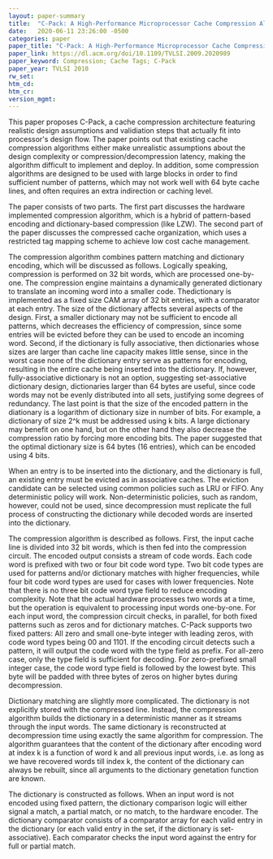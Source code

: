 ```yaml
---
layout: paper-summary
title:  "C-Pack: A High-Performance Microprocessor Cache Compression Algorithm"
date:   2020-06-11 23:26:00 -0500
categories: paper
paper_title: "C-Pack: A High-Performance Microprocessor Cache Compression Algorithm"
paper_link: https://dl.acm.org/doi/10.1109/TVLSI.2009.2020989
paper_keyword: Compression; Cache Tags; C-Pack
paper_year: TVLSI 2010
rw_set:
htm_cd:
htm_cr:
version_mgmt:
---
```


This paper proposes C-Pack, a cache compression architecture featuring realistic design assumptions and validiation steps
that actually fit into processor's design flow. The paper points out that existing cache compression algorithms either make 
unrealistic assumptions about the design complexity or compression/decompression latency, making the algorithm difficult 
to implement and deploy. In addition, some compression algorithms are designed to be used with large blocks in order to
find sufficient number of patterns, which may not work well with 64 byte cache lines, and often requires an extra indirection
or caching level.

The paper consists of two parts. The first part discusses the hardware implemented compression algorithm, which is a 
hybrid of pattern-based encoding and dictionary-based compression (like LZW). The second part of the paper discusses
the compressed cache organization, which uses a restricted tag mapping scheme to achieve low cost cache management. 

The compression algorithm combines pattern matching and dictionary encoding, which will be discussed as follows.
Logically speaking, compression is performed on 32 bit words, which are processed one-by-one. The compression engine
maintains a dynamically generated dictionary to translate an incoming word into a smaller code. Thedictionary is implemented 
as a fixed size CAM array of 32 bit entries, with a comparator at each entry. 
The size of the dictionary affects several aspects of the design. First, a smaller dictionary may not be sufficient to
encode all patterns, which decreases the efficiency of compression, since some entries will be evicted before they 
can be used to encode an incoming word. Second, if the dictionary is fully associative, then dictionaries whose sizes are
larger than cache line capacity makes little sense, since in the worst case none of the dictionary entry serve as patterns
for encoding, resulting in the entire cache being inserted into the dictionary. If, however, fully-associative dictionary
is not an option, suggesting set-associative dictionary design, dictionaries larger than 64 bytes are useful, since code
words may not be evenly distributed into all sets, justifying some degrees of redundancy. The last point is that the 
size of the encoded pattern in the diationary is a logarithm of dictionary size in number of bits. For example, a dictionary
of size 2^k must be addressed using k bits. A large dictionary may benefit on one hand, but on the other hand they also
decrease the compression ratio by forcing more encoding bits. The paper suggested that the optimal dictionary size is 
64 bytes (16 entries), which can be encoded using 4 bits.

When an entry is to be inserted into the dictionary, and the dictionary is full, an existing entry must be evicted as
in associative caches. The eviction candidate can be selected using common policies such as LRU or FIFO. Any deterministic
policy will work. Non-deterministic policies, such as random, however, could not be used, since decompression must replicate
the full process of constructing the dictionary while decoded words are inserted into the dictionary.

The compression algorithm is described as follows. First, the input cache line is divided into 32 bit words, which is 
then fed into the compression circuit. The encoded output consists a stream of code words. Each code word is prefixed
with two or four bit code word type. Two bit code types are used for patterns and/or dictionary matches with higher 
frequencies, while four bit code word types are used for cases with lower frequencies.
Note that there is no three bit code word type field to reduce encoding complexity.
Note that the actual hardware processes two words at a time, but the operation is 
equivalent to processing input words one-by-one. For each input word, the compression circuit checks, in parallel, for 
both fixed patterns such as zeros and for dictionary matches. C-Pack supports two fixed patters: 
All zero and small one-byte integer with leading zeros, with code word types being 00 and 1101. If the encoding circuit 
detects such a pattern, it will output the code word with the type field as prefix. For all-zero case, only the type field 
is sufficient for decoding. For zero-prefixed small integer case, the code word type field is followed by the lowest byte. 
This byte will be padded with three bytes of zeros on higher bytes during decompression.

Dictionary matching are slightly more complicated. The dictionary is not explicitly stored with the compressed line.
Instead, the compression algorithm builds the dictionary in a deterministic manner as it streams through the input
words. The same dictionary is reconstructed at decompression time using exactly the same algorithm for compression.
The algorithm guarantees that the content of the dictionary after encoding word at index k is a function of word k and 
all previous input words, i.e. as long as we have recovered words till index k, the content of the dictionary can
always be rebuilt, since all arguments to the dictionary genetation function are known.

The dictionary is constructed as follows. When an input word is not encoded using fixed pattern, the dictionary comparison
logic will either signal a match, a partial match, or no match, to the hardware encoder. The dictionary comparator
consists of a comparator array for each valid entry in the dictionary (or each valid entry in the set, if the dictionary is
set-associative). Each comparator checks the input word against the entry for full or partial match. 
